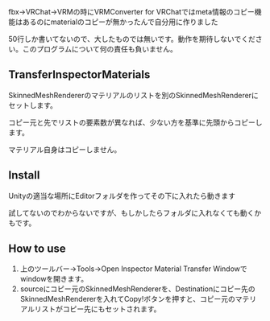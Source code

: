 fbx→VRChat→VRMの時にVRMConverter for VRChatではmeta情報のコピー機能はあるのにmaterialのコピーが無かったんで自分用に作りました

50行しか書いてないので、大したものでは無いです。動作を期待しないでください。このプログラムについて何の責任も負いません。

## TransferInspectorMaterials
SkinnedMeshRendererのマテリアルのリストを別のSkinnedMeshRendererにセットします。

コピー元と先でリストの要素数が異なれば、少ない方を基準に先頭からコピーします。

マテリアル自身はコピーしません。


## Install
Unityの適当な場所にEditorフォルダを作ってその下に入れたら動きます

試してないのでわからないですが、もしかしたらフォルダに入れなくても動くかもです。

## How to use

1. 上のツールバー→Tools→Open Inspector Material Transfer Windowでwindowを開きます。
2. sourceにコピー元のSkinnedMeshRendererを、Destinationにコピー先のSkinnedMeshRendererを入れてCopy!ボタンを押すと、コピー元のマテリアルリストがコピー先にもセットされます。

